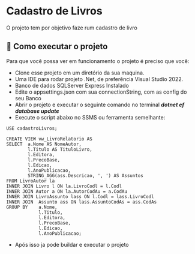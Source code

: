 # Cadastro de Livros

O projeto tem por objetivo faze rum cadastro de livro

## 🚀 Como executar o projeto

Para que você possa ver em funcionamento o projeto é preciso que você:
* Clone esse projeto em um diretório da sua maquina.
* Uma IDE para rodar projeto .Net, de preferência Visual Studio 2022.
* Banco de dados SQLServer Express Instalado
* Edite o appsettings.json com sua connectionString, com as config do seu Banco
* Abrir o projeto e executar o seguinte comando no terminal **_dotnet ef database update_**
* Execute o script abaixo no SSMS ou ferramenta semelhante:
```
USE cadastroLivros;

CREATE VIEW vw_LivroRelatorio AS
SELECT	a.Nome AS NomeAutor,
		l.Titulo AS TituloLivro,
		l.Editora,
		l.PrecoBase,
		l.Edicao,
		l.AnoPublicacao,
		STRING_AGG(ass.Descricao, ', ') AS Assuntos
FROM LivroAutor la
INNER JOIN Livro l ON la.LivroCodl = l.Codl
INNER JOIN Autor a ON la.AutorCodAu = a.CodAu
INNER JOIN LivroAssunto lass ON l.Codl = lass.LivroCodl
INNER JOIN  Assunto ass ON lass.AssuntoCodAs = ass.CodAs
GROUP BY	a.Nome, 
			l.Titulo, 
			l.Editora, 
			l.PrecoBase, 
			l.Edicao, 
			l.AnoPublicacao;

```

* Após isso ja pode buildar e executar o projeto


